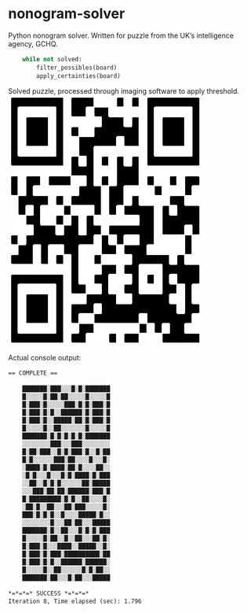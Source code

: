 # nonogram-solver
Python nonogram solver. Written for puzzle from the UK’s intelligence agency, GCHQ.


```python
    while not solved:
        filter_possibles(board)
        apply_certainties(board)
```

Solved puzzle, processed through imaging software to apply threshold.
![Processed QR](https://github.com/polyrob/nonogram-solver/blob/master/qr.jpg)


Actual console output:
```
== COMPLETE ==

	███████░███░░░█░█░███████
	█░░░░░█░██░██░░░░░█░░░░░█
	█░███░█░░░░░███░█░█░███░█
	█░███░█░█░░██████░█░███░█
	█░███░█░░█████░██░█░███░█
	█░░░░░█░░██░░░░░░░█░░░░░█
	███████░█░█░█░█░█░███████
	░░░░░░░░███░░░███░░░░░░░░
	█░██░███░░█░█░███░█░░█░██
	█░█░░░░░░███░██░░░░█░░░█░
	░████░█░████░██░█░░░░██░░
	░█░█░░░█░░░█░█░████░█░███
	░░██░░█░█░█░░░░░░██░█████
	░░░███░██░██░██████░███░█
	█░█████████░█░█░░██░░░░█░
	░██░█░░██░░░██░███░░░░░█░
	███░█░█░█░░█░░░░█████░█░░
	░░░░░░░░█░░░██░██░░░█████
	███████░█░░██░░░█░█░█░███
	█░░░░░█░██░░█░░██░░░██░█░
	█░███░█░░░████░░█████░░█░
	█░███░█░███░██████████░██
	█░███░█░█░░██████░██████░
	█░░░░░█░░██░░░░░░█░█░██░░
	███████░██░░░█░██░░░█████

*=*=*=* SUCCESS *=*=*=*
Iteration 8, Time elapsed (sec): 1.796
```
